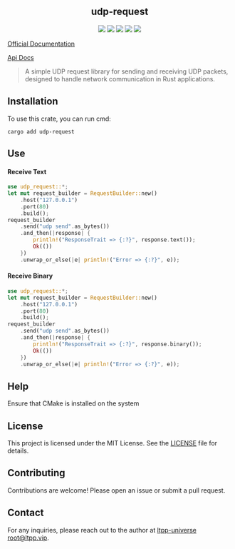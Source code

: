 <center>

## udp-request

[![](https://img.shields.io/crates/v/udp-request.svg)](https://crates.io/crates/udp-request)
[![](https://img.shields.io/crates/d/udp-request.svg)](https://img.shields.io/crates/d/udp-request.svg)
[![](https://docs.rs/udp-request/badge.svg)](https://docs.rs/udp-request)
[![](https://github.com/ltpp-universe/udp-request/workflows/Rust/badge.svg)](https://github.com/ltpp-universe/udp-request/actions?query=workflow:Rust)
[![](https://img.shields.io/crates/l/udp-request.svg)](./LICENSE)

</center>

[Official Documentation](https://docs.ltpp.vip/udp-request/)

[Api Docs](https://docs.rs/udp-request/latest/udp_request/)

> A simple UDP request library for sending and receiving UDP packets, designed to handle network communication in Rust applications.

## Installation

To use this crate, you can run cmd:

```shell
cargo add udp-request
```

## Use

#### Receive Text

```rs
use udp_request::*;
let mut request_builder = RequestBuilder::new()
    .host("127.0.0.1")
    .port(80)
    .build();
request_builder
    .send("udp send".as_bytes())
    .and_then(|response| {
        println!("ResponseTrait => {:?}", response.text());
        Ok(())
    })
    .unwrap_or_else(|e| println!("Error => {:?}", e));
```

#### Receive Binary

```rs
use udp_request::*;
let mut request_builder = RequestBuilder::new()
    .host("127.0.0.1")
    .port(80)
    .build();
request_builder
    .send("udp send".as_bytes())
    .and_then(|response| {
        println!("ResponseTrait => {:?}", response.binary());
        Ok(())
    })
    .unwrap_or_else(|e| println!("Error => {:?}", e));
```

## Help

Ensure that CMake is installed on the system

## License

This project is licensed under the MIT License. See the [LICENSE](LICENSE) file for details.

## Contributing

Contributions are welcome! Please open an issue or submit a pull request.

## Contact

For any inquiries, please reach out to the author at [ltpp-universe <root@ltpp.vip>](mailto:root@ltpp.vip).
